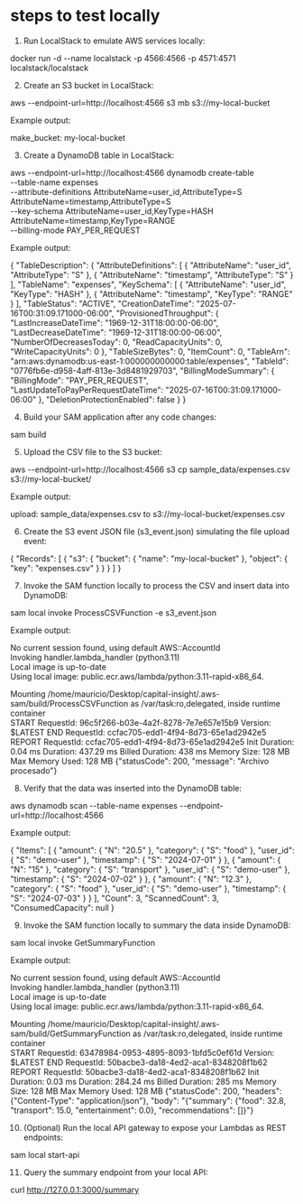 # steps to test locally

1. Run LocalStack to emulate AWS services locally:

docker run -d --name localstack -p 4566:4566 -p 4571:4571 localstack/localstack

2. Create an S3 bucket in LocalStack:

aws --endpoint-url=http://localhost:4566 s3 mb s3://my-local-bucket

Example output:

make_bucket: my-local-bucket

3. Create a DynamoDB table in LocalStack:

aws --endpoint-url=http://localhost:4566 dynamodb create-table \
  --table-name expenses \
  --attribute-definitions AttributeName=user_id,AttributeType=S AttributeName=timestamp,AttributeType=S \
  --key-schema AttributeName=user_id,KeyType=HASH AttributeName=timestamp,KeyType=RANGE \
  --billing-mode PAY_PER_REQUEST

Example output:

{
    "TableDescription": {
        "AttributeDefinitions": [
            {
                "AttributeName": "user_id",
                "AttributeType": "S"
            },
            {
                "AttributeName": "timestamp",
                "AttributeType": "S"
            }
        ],
        "TableName": "expenses",
        "KeySchema": [
            {
                "AttributeName": "user_id",
                "KeyType": "HASH"
            },
            {
                "AttributeName": "timestamp",
                "KeyType": "RANGE"
            }
        ],
        "TableStatus": "ACTIVE",
        "CreationDateTime": "2025-07-16T00:31:09.171000-06:00",
        "ProvisionedThroughput": {
            "LastIncreaseDateTime": "1969-12-31T18:00:00-06:00",
            "LastDecreaseDateTime": "1969-12-31T18:00:00-06:00",
            "NumberOfDecreasesToday": 0,
            "ReadCapacityUnits": 0,
            "WriteCapacityUnits": 0
        },
        "TableSizeBytes": 0,
        "ItemCount": 0,
        "TableArn": "arn:aws:dynamodb:us-east-1:000000000000:table/expenses",
        "TableId": "0776fb6e-d958-4aff-813e-3d8481929703",
        "BillingModeSummary": {
            "BillingMode": "PAY_PER_REQUEST",
            "LastUpdateToPayPerRequestDateTime": "2025-07-16T00:31:09.171000-06:00"
        },
        "DeletionProtectionEnabled": false
    }
}

4. Build your SAM application after any code changes:

sam build

5. Upload the CSV file to the S3 bucket:

aws --endpoint-url=http://localhost:4566 s3 cp sample_data/expenses.csv s3://my-local-bucket/

Example output:

upload: sample_data/expenses.csv to s3://my-local-bucket/expenses.csv

6. Create the S3 event JSON file (s3_event.json) simulating the file upload event:

{
  "Records": [
    {
      "s3": {
        "bucket": {
          "name": "my-local-bucket"
        },
        "object": {
          "key": "expenses.csv"
        }
      }
    }
  ]
}


7. Invoke the SAM function locally to process the CSV and insert data into DynamoDB:

sam local invoke ProcessCSVFunction -e s3_event.json

Example output:

No current session found, using default AWS::AccountId                                                                                                                                  
Invoking handler.lambda_handler (python3.11)                                                                                                                                            
Local image is up-to-date                                                                                                                                                               
Using local image: public.ecr.aws/lambda/python:3.11-rapid-x86_64.                                                                                                                      
                                                                                                                                                                                        
Mounting /home/mauricio/Desktop/capital-insight/.aws-sam/build/ProcessCSVFunction as /var/task:ro,delegated, inside runtime container                                                   
START RequestId: 96c5f266-b03e-4a2f-8278-7e7e657e15b9 Version: $LATEST
END RequestId: ccfac705-edd1-4f94-8d73-65e1ad2942e5
REPORT RequestId: ccfac705-edd1-4f94-8d73-65e1ad2942e5	Init Duration: 0.04 ms	Duration: 437.29 ms	Billed Duration: 438 ms	Memory Size: 128 MB	Max Memory Used: 128 MB	
{"statusCode": 200, "message": "Archivo procesado"}


8. Verify that the data was inserted into the DynamoDB table:

aws dynamodb scan --table-name expenses   --endpoint-url=http://localhost:4566

Example output:

{
    "Items": [
        {
            "amount": {
                "N": "20.5"
            },
            "category": {
                "S": "food"
            },
            "user_id": {
                "S": "demo-user"
            },
            "timestamp": {
                "S": "2024-07-01"
            }
        },
        {
            "amount": {
                "N": "15"
            },
            "category": {
                "S": "transport"
            },
            "user_id": {
                "S": "demo-user"
            },
            "timestamp": {
                "S": "2024-07-02"
            }
        },
        {
            "amount": {
                "N": "12.3"
            },
            "category": {
                "S": "food"
            },
            "user_id": {
                "S": "demo-user"
            },
            "timestamp": {
                "S": "2024-07-03"
            }
        }
    ],
    "Count": 3,
    "ScannedCount": 3,
    "ConsumedCapacity": null
}


9. Invoke the SAM function locally to summary the data inside DynamoDB:

sam local invoke GetSummaryFunction

Example output:

No current session found, using default AWS::AccountId                                                                                                                                  
Invoking handler.lambda_handler (python3.11)                                                                                                                                            
Local image is up-to-date                                                                                                                                                               
Using local image: public.ecr.aws/lambda/python:3.11-rapid-x86_64.                                                                                                                      
                                                                                                                                                                                        
Mounting /home/mauricio/Desktop/capital-insight/.aws-sam/build/GetSummaryFunction as /var/task:ro,delegated, inside runtime container                                                   
START RequestId: 63478984-0953-4895-8093-1bfd5c0ef61d Version: $LATEST
END RequestId: 50bacbe3-da18-4ed2-aca1-8348208f1b62
REPORT RequestId: 50bacbe3-da18-4ed2-aca1-8348208f1b62	Init Duration: 0.03 ms	Duration: 284.24 ms	Billed Duration: 285 ms	Memory Size: 128 MB	Max Memory Used: 128 MB	
{"statusCode": 200, "headers": {"Content-Type": "application/json"}, "body": "{\"summary\": {\"food\": 32.8, \"transport\": 15.0, \"entertainment\": 0.0}, \"recommendations\": []}"}

10. (Optional) Run the local API gateway to expose your Lambdas as REST endpoints:

sam local start-api

11. Query the summary endpoint from your local API:

curl http://127.0.0.1:3000/summary
